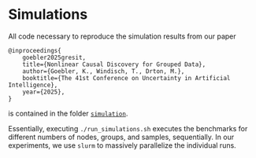 # Simulations

All code necessary to reproduce the simulation results from our paper

```
@inproceedings{
    goebler2025gresit,
    title={Nonlinear Causal Discovery for Grouped Data},
    author={Goebler, K., Windisch, T., Drton, M.},
    booktitle={The 41st Conference on Uncertainty in Artificial Intelligence},
    year={2025},
}
```

is contained in the folder [`simulation`](https://github.com/boschresearch/gresit/tree/main/simulation).

Essentially, executing `./run_simulations.sh` executes the benchmarks for different numbers of nodes,
groups, and samples, sequentially. In our experiments, we use `slurm` to massively parallelize the individual runs.
